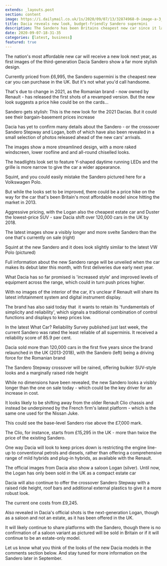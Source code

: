 ```yaml
---
extends: _layouts.post
section: content
image: https://i.dailymail.co.uk/1s/2020/09/07/13/32874968-0-image-a-3_1599481956786.jpg 
title: Dacia reveals new look, budget-friendly Sandero supermini  
description: The Sandero has been Britains cheapest new car since it launched in 2013. Priced from £6,995, its the most affordable new motor on the market today. But changes for 2021 could see the cost rise. 
date: 2020-09-07-18-31-35 
categories: [latest, business] 
featured: true 
--- 
```

The nation's most affordable new car will receive a new look next year, as first images of the third-generation Dacia Sandero show a far more stylish design.

Currently priced from £6,995, the Sandero supermini is the cheapest new car you can purchase in the UK. But it's not what you'd call handsome.

That's due to change in 2021, as the Romanian brand - now owned by Renault - has released the first shots of a revamped version. But the new look suggests a price hike could be on the cards...

Sandero gets stylish: This is the new look for the 2021 Dacias. But it could see their bargain-basement prices increase

Dacia has yet to confirm many details about the Sandero - or the crossover Sandero Stepway and Logan, both of which have also been revealed in a small selection of photos released ahead of the new cars' arrivals.

The images show a more streamlined design, with a more raked windscreen, lower roofline and and all-round chiselled looks.

The headlights look set to feature Y-shaped daytime running LEDs and the grille is more narrow to give the car a wider appearance.

Squint, and you could easily mistake the Sandero pictured here for a Volkswagen Polo. 

But while the looks set to be improved, there could be a price hike on the way for the car that's been Britain's most affordable model since hitting the market in 2013.

Aggressive pricing, with the Logan also the cheapest estate car and Duster the lowest-price SUV - saw Dacia shift over 120,000 cars in the UK by 2018. 

The latest images show a visibly longer and more svelte Sandero than the one that's currently on sale (right)

Squint at the new Sandero and it does look slightly similar to the latest VW Polo (pictured)

Full information about the new Sandero range will be unveiled when the car makes its debut later this month, with first deliveries due early next year. 

What Dacia has so far promised is 'increased style' and improved levels of equipment across the range, which could in turn push prices higher.

With no images of the interior of the car, it's unclear if Renault will share its latest infotainment system and digital instrument display.

The brand has also said today that  it wants to retain its 'fundamentals of simplicity and reliability', which signals a traditional combination of control functions and displays to keep prices low.

In the latest What Car? Reliability Survey published just last week, the current Sandero was rated the least reliable of all superminis. It received a reliability score of 85.9 per cent.

Dacia sold more than 120,000 cars in the first five years since the brand relaunched in the UK (2013-2018), with the Sandero (left) being a driving force for the Romanian brand

The Sandero Stepway crossover will be rained, offering bulkier SUV-style looks and a marginally raised ride height

While no dimensions have been revealed, the new Sandero looks a visibly longer than the one on sale today - which could be the key driver for an increase in cost.

It looks likely to be shifting away from the older Renault Clio chassis and instead be underpinned by the French firm's latest platform - which is the same one used for the Nissan Juke.

This could see the base-level Sandero rise above the £7,000 mark.

The Clio, for instance, starts from £15,295 in the UK - more than twice the price of the existing Sandero.

One way Dacia will look to keep prices down is restricting the engine line-up to conventional petrols and diesels, rather than offering a comprehensive range of mild hybrids and plug-in hybrids, as available with the Renault.

The official images from Dacia also show a saloon Logan (silver). Until now, the Logan has only been sold in the UK as a compact estate car

Dacia will also continue to offer the crossover Sandero Stepway with a raised ride height, roof bars and additional external plastics to give it a more robust look.

The current one costs from £9,245.

Also revealed in Dacia's official shots is the next-generation Logan, though as a saloon and not an estate, as it has been offered in the UK.

It will likely continue to share platforms with the Sandero, though there is no confirmation of a saloon variant as pictured will be sold in Britain or if it will continue to be an estate-only model. 

Let us know what you think of the looks of the new Dacia models in the comments section below. And stay tuned for more information on the Sandero later in September. 

